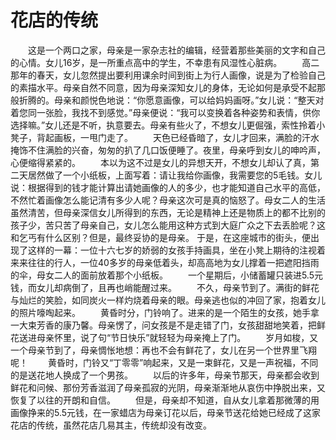 # 花店的传统
　　这是一个两口之家，母亲是一家杂志社的编辑，经营着那些美丽的文字和自己的心情。女儿16岁，是一所重点高中的学生，不幸患有风湿性心脏病。 
　　高二那年的春天，女儿忽然提出要利用课余时间到街上为行人画像，说是为了检验自己的素描水平。母亲自然不同意，因为母亲深知女儿的身体，无论如何是承受不起那般折腾的。母亲和颜悦色地说：“你愿意画像，可以给妈妈画呀。”女儿说：“整天对着您同一张脸，我找不到感觉。”母亲便说：“我可以变换着各种姿势和表情，供你选择嘛。”女儿还是不听，执意要去。母亲有些火了，不想女儿更倔强，索性拎着小凳子，背起画板，一甩门走了。 
　　天色已经昏暗了，女儿才回来，满脸的汗水掩饰不住满脸的兴奋，匆匆的扒了几口饭便睡了。夜里，母亲呼到女儿的呻吟声，心便缩得紧紧的。 
　　本以为这不过是女儿的异想天开，不想女儿却认了真，第二天居然做了一个小纸板，上面写着：请让我给你画像，我需要您的5毛钱。女儿说：根据得到的钱才能计算出请她画像的人的多少，也才能知道自己水平的高低，不然忙着画像怎么能记清有多少人呢？母亲这次可是真的恼怒了。母女二人的生活虽然清苦，但母亲深信女儿所得到的东西，无论是精神上还是物质上的都不比别的孩子少，苦只苦了母亲自己，女儿怎么能用这种方式到大庭广众之下去丢脸呢？这和乞丐有什么区别？但是，最终妥协的是母亲。 于是，在这座城市的街头，便出现了这样的一幕：一位十六七岁的娇弱的女孩手持画具，坐在小凳上期待的注视着来来往往的行人，一位40多岁的母亲低着头，却高高地为女儿撑着一把遮阳挡雨的伞，母女二人的面前放着那个小纸板。 
　　一个星期后，小储蓄罐只装进5.5元钱，而女儿却病倒了，且再也峭能醒过来。 
　　不久，母亲节到了。满街的鲜花与灿烂的笑脸，如同炭火一样灼烧着母亲的眼。母亲逃也似的冲回了家，抱着女儿的照片嚎啕起来。 
　　黄昏时分，门铃响了。进来的是一个陌生的女孩，她手拿一大束芳香的康乃馨。母亲愣了，问女孩是不是走错了门，女孩甜甜地笑着，把鲜花送进母亲怀里，说了句“节日快乐”就轻轻为母亲掩上了门。 
　　岁月如梭，又一个母亲节到了，母亲惆怅地想：再也不会有鲜花了，女儿在另一个世界里飞翔呢！ 
　　黄昏时，门铃又“丁零零”响起来，又是一束鲜花，又是一声祝福，不同的是送花地人换成了一个男孩。 
　　以后的许多年，母亲节那天，母亲都会收到鲜花和问候、那份芳香滋润了母亲孤寂的光阴，母亲渐渐地从哀伤中挣脱出来，又恢复了以往的开朗和自信。 
　　但是，母亲却不知道，自从女儿拿着那微薄的用画像挣来的5.5元钱，在一家蜡店为母亲订花以后，母亲节送花给她已经成了这家花店的传统，虽然花店几易其主，传统却没有改变。
 